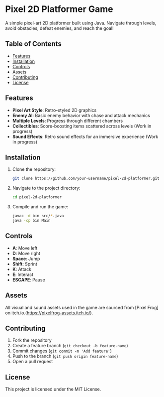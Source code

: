 # Pixel 2D Platformer Game

A simple pixel-art 2D platformer built using Java. Navigate through levels, avoid obstacles, defeat enemies, and reach the goal!

## Table of Contents
- [Features](#features)
- [Installation](#installation)
- [Controls](#controls)
- [Assets](#assets)
- [Contributing](#contributing)
- [License](#license)

## Features
- **Pixel Art Style**: Retro-styled 2D graphics
- **Enemy AI**: Basic enemy behavior with chase and attack mechanics
- **Multiple Levels**: Progress through different chambers
- **Collectibles**: Score-boosting items scattered across levels (Work in progress)
- **Sound Effects**: Retro sound effects for an immersive experience (Work in progress)

## Installation
1. Clone the repository:
    ```bash
    git clone https://github.com/your-username/pixel-2d-platformer.git
    ```
2. Navigate to the project directory:
    ```bash
    cd pixel-2d-platformer
    ```
3. Compile and run the game:
    ```bash
    javac -d bin src/*.java
    java -cp bin Main
    ```

## Controls
- **A**: Move left
- **D**: Move right
- **Space**: Jump
- **Shift**: Sprint
- **K**: Attack
- **E**: Interact
- **ESCAPE**: Pause
  
## Assets
All visual and sound assets used in the game are sourced from [Pixel Frog] on itch.io.(https://pixelfrog-assets.itch.io/).


## Contributing
1. Fork the repository
2. Create a feature branch (`git checkout -b feature-name`)
3. Commit changes (`git commit -m 'Add feature'`)
4. Push to the branch (`git push origin feature-name`)
5. Open a pull request

## License
This project is licensed under the MIT License.
